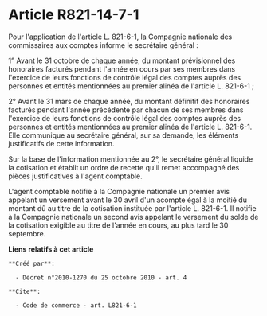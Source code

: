 # Article R821-14-7-1

Pour l'application de l'article L. 821-6-1, la Compagnie nationale des commissaires aux comptes informe le secrétaire
général : 

1° Avant le 31 octobre de chaque année, du montant prévisionnel des honoraires facturés pendant l'année en cours par ses
membres dans l'exercice de leurs fonctions de contrôle légal des comptes auprès des personnes et entités mentionnées au
premier alinéa de l'article L. 821-6-1 ; 

2° Avant le 31 mars de chaque année, du montant définitif des honoraires facturés pendant l'année précédente par chacun de
ses membres dans l'exercice de leurs fonctions de contrôle légal des comptes auprès des personnes et entités mentionnées au
premier alinéa de l'article L. 821-6-1. Elle communique au secrétaire général, sur sa demande, les éléments justificatifs de
cette information. 

Sur la base de l'information mentionnée au 2°, le secrétaire général liquide la cotisation et établit un ordre de recette
qu'il remet accompagné des pièces justificatives à l'agent comptable.

L'agent comptable notifie à la Compagnie nationale un premier avis appelant un versement avant le 30 avril d'un acompte égal
à la moitié du montant dû au titre de la cotisation instituée par l'article L. 821-6-1. Il notifie à la Compagnie nationale
un second avis appelant le versement du solde de la cotisation exigible au titre de l'année en cours, au plus tard le 30
septembre.

**Liens relatifs à cet article**

	**Créé par**:

	  - Décret n°2010-1270 du 25 octobre 2010 - art. 4

	**Cite**:

	  - Code de commerce - art. L821-6-1
